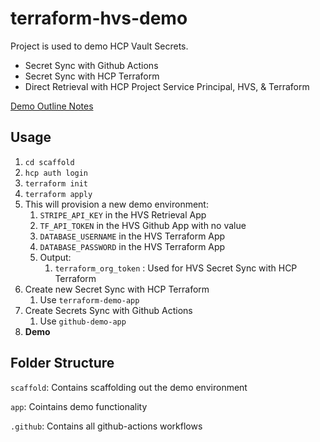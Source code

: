 # terraform-hvs-demo

Project is used to demo HCP Vault Secrets.
- Secret Sync with Github Actions
- Secret Sync with HCP Terraform
- Direct Retrieval with HCP Project Service Principal, HVS, & Terraform

[Demo Outline Notes](https://docs.google.com/document/d/1h5cBMu_4UuvnHehlF3gfMVEbtdZdUQF0ILY9fmKR9BE)

## Usage
1. ```cd scaffold```
2. ```hcp auth login```
3. ```terraform init```
4. ```terraform apply```
5. This will provision a new demo environment:
      1. ```STRIPE_API_KEY``` in the HVS Retrieval App
      2. ```TF_API_TOKEN``` in the HVS Github App with no value
      3. ```DATABASE_USERNAME``` in the HVS Terraform App
      4. ```DATABASE_PASSWORD``` in the HVS Terraform App
   1. Output:
      1. ```terraform_org_token``` : Used for HVS Secret Sync with HCP Terraform
6. Create new Secret Sync with HCP Terraform
   1. Use ```terraform-demo-app```
7. Create Secrets Sync with Github Actions
   1. Use ```github-demo-app```
9. **Demo**

## Folder Structure

```scaffold```: Contains scaffolding out the demo environment

```app```: Cointains demo functionality

```.github```: Contains all github-actions workflows
